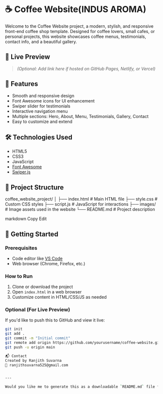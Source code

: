 # ☕ Coffee Website(INDUS AROMA)

Welcome to the Coffee Website project, a modern, stylish, and responsive front-end coffee shop template. Designed for coffee lovers, small cafes, or personal projects, this website showcases coffee menus, testimonials, contact info, and a beautiful gallery.

## 📸 Live Preview

> *(Optional: Add link here if hosted on GitHub Pages, Netlify, or Vercel)*

## 🌟 Features

- Smooth and responsive design
- Font Awesome icons for UI enhancement
- Swiper slider for testimonials
- Interactive navigation menu
- Multiple sections: Hero, About, Menu, Testimonials, Gallery, Contact
- Easy to customize and extend

## 🛠️ Technologies Used

- HTML5
- CSS3
- JavaScript
- [Font Awesome](https://fontawesome.com/)
- [Swiper.js](https://swiperjs.com/)

## 📁 Project Structure

coffee_website_project/
│
├── index.html # Main HTML file
├── style.css # Custom CSS styles
├── script.js # JavaScript for interactions
├── images/ # Image assets used in the website
└── README.md # Project description

markdown
Copy
Edit


## 🚀 Getting Started

### Prerequisites

- Code editor like [VS Code](https://code.visualstudio.com/)
- Web browser (Chrome, Firefox, etc.)

### How to Run

1. Clone or download the project
2. Open `index.html` in a web browser
3. Customize content in HTML/CSS/JS as needed

### Optional (For Live Preview)

If you'd like to push this to GitHub and view it live:

```bash
git init
git add .
git commit -m "Initial commit"
git remote add origin https://github.com/yourusername/coffee-website.git
git push -u origin main

📬 Contact
Created by Ranjith Suvarna
📧 ranjithsuvarna525@gmail.com


---

Would you like me to generate this as a downloadable `README.md` file for you?
